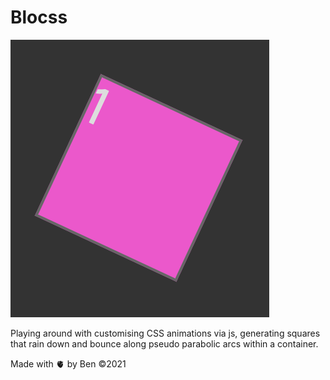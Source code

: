 # Blocss

![Blocss](./assets/images/bloc.png "A pink block, labelled with a 1")

Playing around with customising CSS animations via js, generating squares that rain down and bounce along pseudo parabolic arcs within a container.

Made with 🫀 by Ben
©️2021
